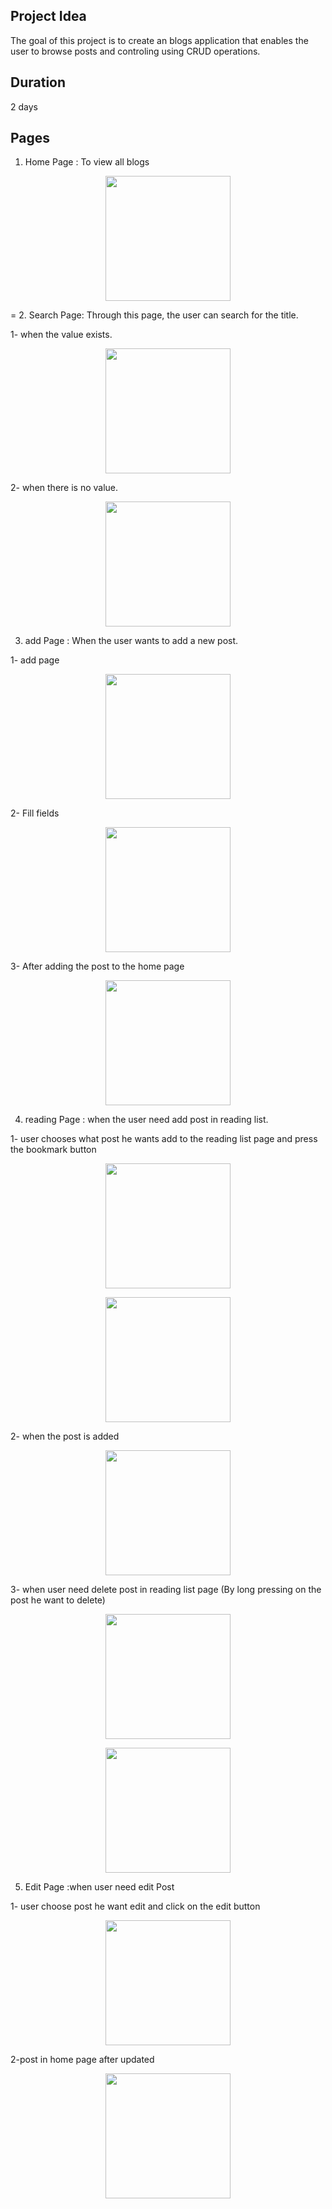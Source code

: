 ## Project Idea 

The goal of this project is to create an blogs application that enables the user to browse posts and controling using CRUD operations.

## Duration
2 days

## Pages


1. Home Page : To view all blogs

<p align="center">
  <img width="200"src="https://github.com/NouraAljarba/HW-2/assets/108701880/3c19158c-38e4-4ef9-b872-98983af7f52c">
</p>
   
=
2. Search Page: Through this page, the user can search for the title.
   
1- when the value exists.

<p align="center">
  <img width="200"src="https://github.com/NouraAljarba/HW-2/assets/108701880/5304560b-b0be-4b8f-983a-348e07b89eb2">
</p>

2- when there is no value.

<p align="center">
  <img width="200"src="https://github.com/NouraAljarba/HW-2/assets/108701880/c57066e0-34e3-4c10-800d-47b43cad04df">
</p>

3. add Page : When the user wants to add a new post.
   
1- add page

<p align="center">
  <img width="200"src="https://github.com/NouraAljarba/HW-2/assets/108701880/b8f342b5-7732-4ca3-81d5-3b848ab8c0ce">
</p>

2- Fill fields

<p align="center">
  <img width="200"src="https://github.com/NouraAljarba/HW-2/assets/108701880/e6cc5ee9-b8d7-47a1-ac07-bc66afd6e6cd">
</p>

3- After adding the post to the home page

<p align="center">
  <img width="200"src="https://github.com/NouraAljarba/HW-2/assets/108701880/815210cd-8de9-47e1-9fe3-954c9d0ff237">
</p>

4. reading Page : when the user need add post in reading list.
   
1- user chooses what post he wants add to the reading list page and press the bookmark button

<p align="center">
  <img width="200"src="https://github.com/NouraAljarba/HW-2/assets/108701880/cd2444a5-e04c-4c0c-abac-1a3fabc0b6bc">
</p>

<p align="center">
  <img width="200"src="https://github.com/NouraAljarba/HW-2/assets/108701880/5d60da0d-bb2b-490e-b940-29fe61292f91">
</p>

2- when the post is added

<p align="center">
  <img width="200"src="https://github.com/NouraAljarba/HW-2/assets/108701880/5434ebf9-48e9-4881-b617-12ebcaebd0a2">
</p>

3- when user need delete post in reading list page (By long pressing on the post he want to delete)

<p align="center">
  <img width="200"src="https://github.com/NouraAljarba/HW-2/assets/108701880/0ba9fd21-cf63-40a1-8fdb-041ba438c960">
</p>

<p align="center">
  <img width="200"src="https://github.com/NouraAljarba/HW-2/assets/108701880/dcfb65e9-5f3a-471b-8952-671b43186fd5">
</p>

5. Edit Page :when user need edit Post
   
1- user choose post he want edit and click on the edit button

<p align="center">
  <img width="200"src="https://github.com/NouraAljarba/HW-2/assets/108701880/9f76fbff-6dc4-45f3-b7b9-3e85a3394f59">
</p>

2-post in home page after updated

<p align="center">
  <img width="200"src="https://github.com/NouraAljarba/HW-2/assets/108701880/2839b81a-a050-4e06-ae7d-868fdf38f268">
</p>
